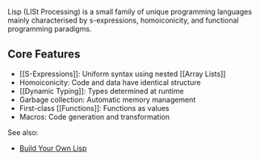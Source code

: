 Lisp (LISt Processing) is a small family of unique programming languages mainly characterised by s-expressions, homoiconicity, and functional programming paradigms.

## Core Features

- [[S-Expressions]]: Uniform syntax using nested [[Array Lists]]
- Homoiconicity: Code and data have identical structure
- [[Dynamic Typing]]: Types determined at runtime
- Garbage collection: Automatic memory management
- First-class [[Functions]]: Functions as values
- Macros: Code generation and transformation


See also:
- [Build Your Own Lisp](https://buildyourownlisp.com)